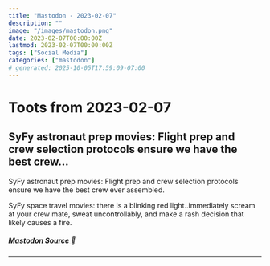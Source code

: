 ```yaml
---
title: "Mastodon - 2023-02-07"
description: ""
image: "/images/mastodon.png"
date: 2023-02-07T00:00:00Z
lastmod: 2023-02-07T00:00:00Z
tags: ["Social Media"]
categories: ["mastodon"]
# generated: 2025-10-05T17:59:09-07:00
---
```


# Toots from 2023-02-07

## SyFy astronaut prep movies: Flight prep and crew selection protocols ensure we have the best crew...

SyFy astronaut prep movies: Flight prep and crew selection protocols ensure we have the best crew ever assembled.

SyFy space travel movies: there is a blinking red light..immediately scream at your crew mate, sweat uncontrollably, and make a rash decision that likely causes a fire.

##### [Mastodon Source 🐘](https://hachyderm.io/@mweagle/109822012868710146)

---

